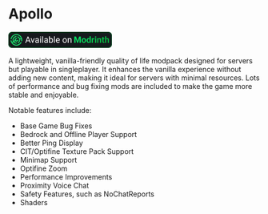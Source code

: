 # Apollo

<a href="https://modrinth.com/mod/skinrestorer"><img src="https://raw.githubusercontent.com/Suiranoil/badges/main/assets/minecraft/platform/modrinth/mini/badge.svg" alt="Modrinth" height="32"></a>

A lightweight, vanilla-friendly quality of life modpack designed for servers but playable in singleplayer. It enhances the vanilla experience without adding new content, making it ideal for servers with minimal resources. Lots of performance and bug fixing mods are included to make the game more stable and enjoyable.

Notable features include:
- Base Game Bug Fixes
- Bedrock and Offline Player Support
- Better Ping Display
- CIT/Optifine Texture Pack Support
- Minimap Support
- Optifine Zoom
- Performance Improvements
- Proximity Voice Chat
- Safety Features, such as NoChatReports
- Shaders